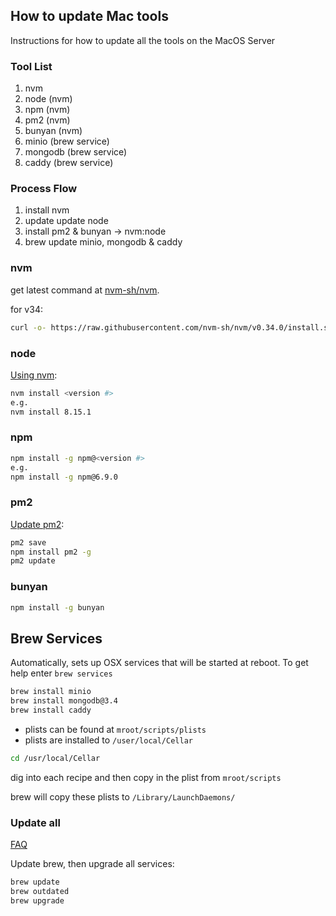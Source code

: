 ## How to update Mac tools
Instructions for how to update all the tools on the MacOS Server
### Tool List
1. nvm
2. node (nvm)
3. npm (nvm)
4. pm2 (nvm)
5. bunyan (nvm)
6. minio (brew service)
7. mongodb (brew service)
8. caddy (brew service)

### Process Flow
1. install nvm
2. update update node
3. install pm2 & bunyan -> nvm:node
4. brew update minio, mongodb & caddy

### nvm
get latest command at [nvm-sh/nvm](https://github.com/nvm-sh/nvm#installation-and-update).

for v34:
```bash
curl -o- https://raw.githubusercontent.com/nvm-sh/nvm/v0.34.0/install.sh | bash
```

### node
[Using nvm](https://github.com/nvm-sh/nvm#usage):

```bash
nvm install <version #>
e.g.
nvm install 8.15.1
```

### npm
```bash
npm install -g npm@<version #>
e.g.
npm install -g npm@6.9.0
```

### pm2
[Update pm2](http://pm2.keymetrics.io/docs/usage/update-pm2/):

```bash
pm2 save
npm install pm2 -g
pm2 update
```

### bunyan
```bash
npm install -g bunyan
```

## Brew Services
Automatically, sets up OSX services that will be started at reboot.  To get help enter `brew services`

```bash
brew install minio
brew install mongodb@3.4
brew install caddy
```
- plists can be found at `mroot/scripts/plists`
- plists are installed to `/user/local/Cellar`

```bash
cd /usr/local/Cellar
```

dig into each recipe and then copy in the plist from `mroot/scripts`

brew will copy these plists to `/Library/LaunchDaemons/`

### Update all
[FAQ](https://docs.brew.sh/FAQ)

Update brew, then upgrade all services:
```bash
brew update
brew outdated
brew upgrade
```



